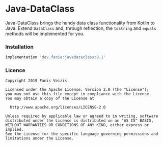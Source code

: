 # Java-DataClass
Java-DataClass brings the handy data class functionality from Kotlin to Java. Extend `DataClass` and, through reflection, the 
`toString` and `equals` methods will be implemented for you.

### Installation
```groovy
implementation 'dev.fanie:javadataclass:0.1'
```

### Licence
```
Copyright 2019 Fanis Veizis

Licensed under the Apache License, Version 2.0 (the "License");
you may not use this file except in compliance with the License.
You may obtain a copy of the License at

  http://www.apache.org/licenses/LICENSE-2.0

Unless required by applicable law or agreed to in writing, software
distributed under the License is distributed on an "AS IS" BASIS,
WITHOUT WARRANTIES OR CONDITIONS OF ANY KIND, either express or implied.
See the License for the specific language governing permissions and
limitations under the License.
```
